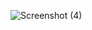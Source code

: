 
![Screenshot (4)](https://github.com/Persie-O/AirBnB_clone/assets/112958325/efeff8e2-501b-478c-8bd5-c0fe4a3d758c)
